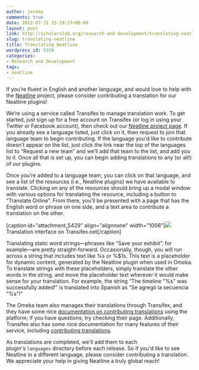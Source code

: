 ```yaml
---
author: jeremy
comments: true
date: 2012-07-31 15:19:27+00:00
layout: post
link: http://scholarslab.org/research-and-development/translating-neatline/
slug: translating-neatline
title: Translating Neatline
wordpress_id: 5339
categories:
- Research and Development
tags:
- neatline
---
```


If you’re fluent in English and another language, and would love to help with the [Neatline](http://neatline.org) project, please consider contributing a translation for our Neatline plugins!

We’re using a service called Transifex to manage translation work. To get started, just sign up for a free account on Transifex (or log in using your Twitter or Facebook account), then check out our [Neatline project page](https://www.transifex.com/projects/p/neatline/). If you already see a language listed, just click on it, then request to join that language team to begin contributing. If the language you'd like to contribute doesn't appear on the list, just click the link near the top of the languages list to “Request a new team” and we’ll add that team to the list, and add you to it. Once all that is set up, you can begin adding translations to any (or all!) of our plugins.

Once you’re added to a language team, you can click on that language, and see a list of the resources (i.e., Neatline plugins) we have available to translate. Clicking on any of the resources should bring up a modal window with various options for translating the resource, including a button to “Translate Online”. From there, you’ll be presented with a page that has the English word or phrase on one side, and a text area to contribute a translation on the other.

[caption id="attachment_5429" align="alignnone" width="1008"][![](http://www.scholarslab.org/wp-content/uploads/2012/07/Screen-shot-2012-07-31-at-3.18.19-PM.png)](http://www.scholarslab.org/slab-code/translating-neatline/attachment/screen-shot-2012-07-31-at-3-18-19-pm/) Translation interface on Transifex.net[/caption]

Translating static word strings—phrases like “Save your exhibit”, for example—are pretty straight-forward. Occasionally, though, you will run across a string that includes text like %s or %$1s. This text is a placeholder for dynamic content, generated by the Neatline plugin when used in Omeka. To translate strings with these placeholders, simply translate the other words in the string, and move the placeholder text wherever it would make sense for your translation. For example, the string “The timeline "%s" was successfully added!” is translated into Spanish as “Se agregó la secuencia "%s"!”

The Omeka team also manages their translations through Transifex, and they have some nice [documentation on contributing translations](http://omeka.org/codex/Translate_Omeka) using the platform; if you have questions, try checking their page. Additionally, Transifex also has some nice documentation for many features of their service, including [contributing translations](http://help.transifex.com/intro/translating.html#translating).

As translations are completed, we'll add them to each plugin's `languages` directory before each release. So if you'd like to see Neatline in a different language, please consider contributing a translation. We appreciate your help in giving Neatline a truly global reach!

